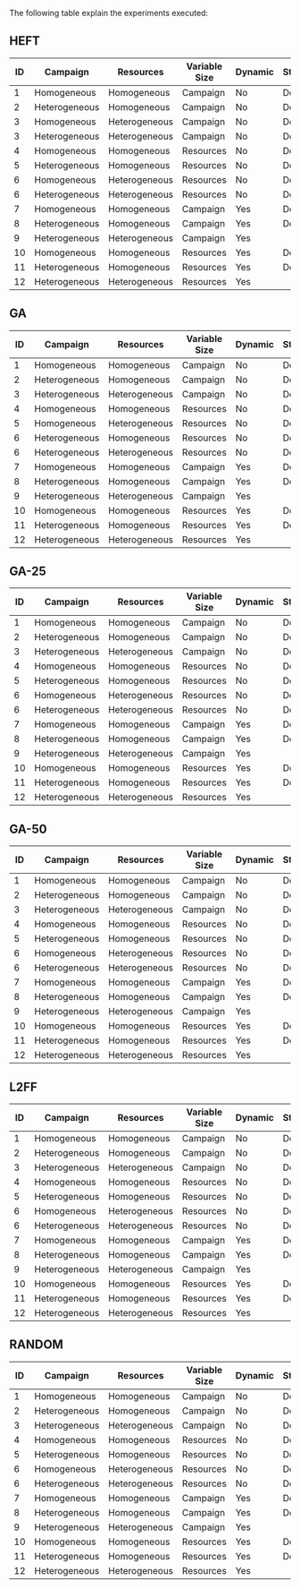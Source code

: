 The following table explain the experiments executed:

## HEFT

| ID  | Campaign      | Resources     | Variable Size | Dynamic | Status |
|-----|---------------|---------------|-----------|---------|--------|
| 1   | Homogeneous   | Homogeneous   | Campaign  | No      | Done   |
| 2   | Heterogeneous | Homogeneous   | Campaign  | No      | Done   |
| 3   | Homogeneous   | Heterogeneous | Campaign  | No      | Done   |
| 3   | Heterogeneous | Heterogeneous | Campaign  | No      | Done   |
| 4   | Homogeneous   | Homogeneous   | Resources | No      | Done   |
| 5   | Heterogeneous | Homogeneous   | Resources | No      | Done   |
| 6   | Homogeneous   | Heterogeneous | Resources | No      | Done   |
| 6   | Heterogeneous | Heterogeneous | Resources | No      | Done   |
| 7   | Homogeneous   | Homogeneous   | Campaign  | Yes     | Done   |
| 8   | Heterogeneous | Homogeneous   | Campaign  | Yes     | Done   |
| 9   | Heterogeneous | Heterogeneous | Campaign  | Yes     |    |
| 10  | Homogeneous   | Homogeneous   | Resources | Yes     | Done   |
| 11  | Heterogeneous | Homogeneous   | Resources | Yes     | Done   |
| 12  | Heterogeneous | Heterogeneous | Resources | Yes     |    |

## GA

| ID  | Campaign      | Resources     | Variable Size | Dynamic | Status |
|-----|---------------|---------------|-----------|---------|--------|
| 1   | Homogeneous   | Homogeneous   | Campaign  | No      | Done   |
| 2   | Heterogeneous | Homogeneous   | Campaign  | No      | Done   |
| 3   | Heterogeneous | Heterogeneous | Campaign  | No      | Done   |
| 4   | Homogeneous   | Homogeneous   | Resources | No      | Done   |
| 5   | Homogeneous   | Heterogeneous | Resources | No      | Done   |
| 6   | Heterogeneous | Homogeneous   | Resources | No      | Done   |
| 6   | Heterogeneous | Heterogeneous | Resources | No      | Done   |
| 7   | Homogeneous   | Homogeneous   | Campaign  | Yes     | Done   |
| 8   | Heterogeneous | Homogeneous   | Campaign  | Yes     | Done   |
| 9   | Heterogeneous | Heterogeneous | Campaign  | Yes     |    |
| 10  | Homogeneous   | Homogeneous   | Resources | Yes     | Done   |
| 11  | Heterogeneous | Homogeneous   | Resources | Yes     | Done   |
| 12  | Heterogeneous | Heterogeneous | Resources | Yes     |    |

## GA-25

| ID  | Campaign      | Resources     | Variable Size | Dynamic | Status |
|-----|---------------|---------------|-----------|---------|--------|
| 1   | Homogeneous   | Homogeneous   | Campaign  | No      | Done   |
| 2   | Heterogeneous | Homogeneous   | Campaign  | No      | Done   |
| 3   | Heterogeneous | Heterogeneous | Campaign  | No      | Done   |
| 4   | Homogeneous   | Homogeneous   | Resources | No      | Done   |
| 5   | Heterogeneous | Homogeneous   | Resources | No      | Done   |
| 6   | Homogeneous   | Heterogeneous | Resources | No      | Done   |
| 6   | Heterogeneous | Heterogeneous | Resources | No      | Done   |
| 7   | Homogeneous   | Homogeneous   | Campaign  | Yes     | Done   |
| 8   | Heterogeneous | Homogeneous   | Campaign  | Yes     | Done   |
| 9   | Heterogeneous | Heterogeneous | Campaign  | Yes     |    |
| 10  | Homogeneous   | Homogeneous   | Resources | Yes     | Done   |
| 11  | Heterogeneous | Homogeneous   | Resources | Yes     | Done   |
| 12  | Heterogeneous | Heterogeneous | Resources | Yes     |    |

## GA-50

| ID  | Campaign      | Resources     |  Variable Size | Dynamic | Status |
|-----|---------------|---------------|-----------|---------|--------|
| 1   | Homogeneous   | Homogeneous   | Campaign  | No      | Done   |
| 2   | Heterogeneous | Homogeneous   | Campaign  | No      | Done   |
| 3   | Heterogeneous | Heterogeneous | Campaign  | No      | Done   |
| 4   | Homogeneous   | Homogeneous   | Resources | No      | Done   |
| 5   | Heterogeneous | Homogeneous   | Resources | No      | Done   |
| 6   | Homogeneous   | Heterogeneous | Resources | No      | Done   |
| 6   | Heterogeneous | Heterogeneous | Resources | No      | Done   |
| 7   | Homogeneous   | Homogeneous   | Campaign  | Yes     | Done   |
| 8   | Heterogeneous | Homogeneous   | Campaign  | Yes     | Done   |
| 9   | Heterogeneous | Heterogeneous | Campaign  | Yes     |    |
| 10  | Homogeneous   | Homogeneous   | Resources | Yes     | Done   |
| 11  | Heterogeneous | Homogeneous   | Resources | Yes     | Done   |
| 12  | Heterogeneous | Heterogeneous | Resources | Yes     |    |

## L2FF

| ID  | Campaign      | Resources     |  Variable Size | Dynamic | Status |
|-----|---------------|---------------|-----------|---------|--------|
| 1   | Homogeneous   | Homogeneous   | Campaign  | No      | Done   |
| 2   | Heterogeneous | Homogeneous   | Campaign  | No      | Done   |
| 3   | Heterogeneous | Heterogeneous | Campaign  | No      | Done   |
| 4   | Homogeneous   | Homogeneous   | Resources | No      | Done   |
| 5   | Heterogeneous | Homogeneous   | Resources | No      | Done   |
| 6   | Homogeneous   | Heterogeneous | Resources | No      | Done   |
| 6   | Heterogeneous | Heterogeneous | Resources | No      | Done   |
| 7   | Homogeneous   | Homogeneous   | Campaign  | Yes     | Done   |
| 8   | Heterogeneous | Homogeneous   | Campaign  | Yes     | Done   |
| 9   | Heterogeneous | Heterogeneous | Campaign  | Yes     |    |
| 10  | Homogeneous   | Homogeneous   | Resources | Yes     | Done   |
| 11  | Heterogeneous | Homogeneous   | Resources | Yes     | Done   |
| 12  | Heterogeneous | Heterogeneous | Resources | Yes     |    |

## RANDOM

| ID  | Campaign      | Resources     |  Variable Size | Dynamic | Status |
|-----|---------------|---------------|-----------|---------|--------|
| 1   | Homogeneous   | Homogeneous   | Campaign  | No      | Done   |
| 2   | Heterogeneous | Homogeneous   | Campaign  | No      | Done   |
| 3   | Heterogeneous | Heterogeneous | Campaign  | No      | Done   |
| 4   | Homogeneous   | Homogeneous   | Resources | No      | Done   |
| 5   | Heterogeneous | Homogeneous   | Resources | No      | Done   |
| 6   | Homogeneous   | Heterogeneous | Resources | No      | Done   |
| 6   | Heterogeneous | Heterogeneous | Resources | No      | Done   |
| 7   | Homogeneous   | Homogeneous   | Campaign  | Yes     | Done   |
| 8   | Heterogeneous | Homogeneous   | Campaign  | Yes     | Done   |
| 9   | Heterogeneous | Heterogeneous | Campaign  | Yes     |    |
| 10  | Homogeneous   | Homogeneous   | Resources | Yes     | Done   |
| 11  | Heterogeneous | Homogeneous   | Resources | Yes     | Done   |
| 12  | Heterogeneous | Heterogeneous | Resources | Yes     |    |